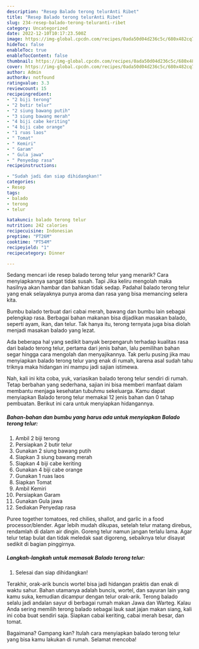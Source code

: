 ```yaml
---
description: "Resep Balado terong telurAnti Ribet"
title: "Resep Balado terong telurAnti Ribet"
slug: 234-resep-balado-terong-teluranti-ribet
category: Uncategorized
date: 2022-12-10T10:17:23.500Z
image: https://img-global.cpcdn.com/recipes/0ada50d04d236c5c/680x482cq70/balado-terong-telur-foto-resep-utama.jpg
hideToc: false
enableToc: true
enableTocContent: false
thumbnail: https://img-global.cpcdn.com/recipes/0ada50d04d236c5c/680x482cq70/balado-terong-telur-foto-resep-utama.jpg
cover: https://img-global.cpcdn.com/recipes/0ada50d04d236c5c/680x482cq70/balado-terong-telur-foto-resep-utama.jpg
author: Admin
authorAv: notfound
ratingvalue: 3.3
reviewcount: 15
recipeingredient:
- "2 biji terong"
- "2 butir telur"
- "2 siung bawang putih"
- "3 siung bawang merah"
- "4 biji cabe keriting"
- "4 biji cabe orange"
- "1 ruas laos"
- " Tomat"
- " Kemiri"
- " Garam"
- " Gula jawa"
- " Penyedap rasa"
recipeinstructions:

- "Sudah jadi dan siap dihidangkan!"
categories:
- Resep
tags:
- balado
- terong
- telur

katakunci: balado terong telur 
nutrition: 242 calories
recipecuisine: Indonesian
preptime: "PT26M"
cooktime: "PT54M"
recipeyield: "1"
recipecategory: Dinner

---
```



Sedang mencari ide resep balado terong telur yang menarik? Cara menyiapkannya sangat tidak susah. Tapi Jika keliru mengolah maka hasilnya akan hambar dan bahkan tidak sedap. Padahal balado terong telur yang enak selayaknya punya aroma dan rasa yang bisa memancing selera kita.


Bumbu balado terbuat dari cabai merah, bawang dan bumbu lain sebagai pelengkap rasa. Berbagai bahan makanan bisa dijadikan masakan balado, seperti ayam, ikan, dan telur. Tak hanya itu, terong ternyata juga bisa diolah menjadi masakan balado yang lezat.

Ada beberapa hal yang sedikit banyak berpengaruh terhadap kualitas rasa dari balado terong telur, pertama dari jenis bahan, lalu pemilihan bahan segar hingga cara mengolah dan menyajikannya. Tak perlu pusing jika mau menyiapkan balado terong telur yang enak di rumah, karena asal sudah tahu triknya maka hidangan ini mampu jadi sajian istimewa.


Nah, kali ini kita coba, yuk, variasikan balado terong telur sendiri di rumah. Tetap berbahan yang sederhana, sajian ini bisa memberi manfaat dalam membantu menjaga kesehatan tubuhmu sekeluarga. Kamu dapat menyiapkan Balado terong telur memakai 12 jenis bahan dan 0 tahap pembuatan. Berikut ini cara untuk menyiapkan hidangannya.

<!--inarticleads1-->

##### Bahan-bahan dan bumbu yang harus ada untuk menyiapkan Balado terong telur:

1. Ambil 2 biji terong
1. Persiapkan 2 butir telur
1. Gunakan 2 siung bawang putih
1. Siapkan 3 siung bawang merah
1. Siapkan 4 biji cabe keriting
1. Gunakan 4 biji cabe orange
1. Gunakan 1 ruas laos
1. Siapkan  Tomat
1. Ambil  Kemiri
1. Persiapkan  Garam
1. Gunakan  Gula jawa
1. Sediakan  Penyedap rasa


Puree together tomatoes, red chilies, shallot, and garlic in a food processor/blender. Agar lebih mudah dikupas, setelah telur matang direbus, rendamlah di dalam air dingin. Goreng telur namun jangan terlalu lama. Agar telur tetap bulat dan tidak meledak saat digoreng, sebaiknya telur disayat sedikit di bagian pinggirnya. 

<!--inarticleads2-->

##### Langkah-langkah untuk memasak Balado terong telur:


1. Selesai dan siap dihidangkan!

Terakhir, orak-arik buncis wortel bisa jadi hidangan praktis dan enak di waktu sahur. Bahan utamanya adalah buncis, wortel, dan sayuran lain yang kamu suka, kemudian dicampur dengan telur orak-arik. Terong balado selalu jadi andalan sayur di berbagai rumah makan Jawa dan Warteg. Kalau Anda sering memilih terong balado sebagai lauk saat jajan makan siang, kali ini coba buat sendiri saja. Siapkan cabai keriting, cabai merah besar, dan tomat. 

Bagaimana? Gampang kan? Itulah cara menyiapkan balado terong telur yang bisa kamu lakukan di rumah. Selamat mencoba!
